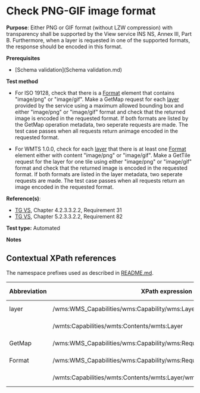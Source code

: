 # Check PNG-GIF image format

**Purpose**: Either PNG or GIF format (without LZW compression) with transparency shall be supported by the View service INS NS, Annex III, Part B. Furthermore, when a layer is requested in one of the supported formats, the response should be encoded in this format.

**Prerequisites**

* [Schema validation](Schema validation.md)

**Test method**

 
* For ISO 19128, check that there is a [Format](#Format) element that contains "image/png" or "image/gif". Make a GetMap request for each [layer](#layer) provided by the service using a maximum allowed bounding box and either "image/png" or "image/gif" format and check that the returned image is encoded in the requested format. If both formats are listed by the GetMap operation metadata, two seperate requests are made. The test case passes when all requests return animage encoded in the requested format.

* For WMTS 1.0.0, check for each [layer](#layer) that there is at least one [Format](#format) element either with content "image/png" or "image/gif". Make a GetTile request for the layer for one tile using either "image/png" or "image/gif" format and check that the returned image is encoded in the requested format. If both formats are listed in the layer metadata, two seperate requests are made. The test case passes when all requests return an image encoded in the requested format.

**Reference(s)**:

* [TG VS](README.md#ref_TG_VS), Chapter 4.2.3.3.2.2, Requirement 31
* [TG VS](README.md#ref_TG_VS), Chapter 5.2.3.3.2.2, Requirement 82

**Test type:** Automated

**Notes**

## Contextual XPath references

The namespace prefixes used as described in [README.md](README.md#namespaces).

Abbreviation                                     |  XPath expression												|  Parameter  value
------------------------------------------------ | ---------------------------------------------------------------	| ---------------------------------------------------------------
layer <a name="layer"></a> | /wms:WMS_Capabilities/wms:Capability/wms:Layer | ISO 19128
                           | /wmts:Capabilities/wmts:Contents/wmts:Layer | WMTS 1.0.0
GetMap <a name="GetMap"></a> | /wms:WMS_Capabilities/wms:Capability/wms:Request/wms:GetMap | ISO 19128
Format <a name="format"></a> | /wms:WMS_Capabilities/wms:Capability/wms:Request/wms:GetMap/wms:Format | ISO 19128
                             | /wmts:Capabilities/wmts:Contents/wmts:Layer/wmts:Format | WMTS 1.0.0
